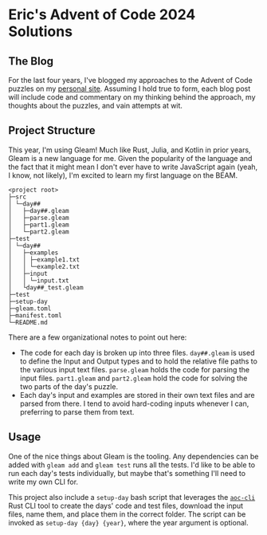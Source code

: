 # Eric's Advent of Code 2024 Solutions

## The Blog

For the last four years, I've blogged my approaches to the Advent of Code puzzles on my
[personal site](https://www.ericburden.work/blog/). Assuming I hold true to form, each 
blog post will include code and commentary on my thinking behind the approach, my thoughts
about the puzzles, and vain attempts at wit.

## Project Structure

This year, I'm using Gleam! Much like Rust, Julia, and Kotlin in prior years, Gleam is a
new language for me. Given the popularity of the language and the fact that it might
mean I don't ever have to write JavaScript again (yeah, I know, not likely), I'm 
excited to learn my first language on the BEAM.

```
<project root>
├─src
│ └─day##
│   ├─day##.gleam
│   ├─parse.gleam
│   ├─part1.gleam
│   └─part2.gleam
├─test
│ └─day##
│   ├─examples
│   │ ├─example1.txt
│   │ └─example2.txt
│   ├─input
│   │ └─input.txt
│   └day##_test.gleam
├─test
├─setup-day
├─gleam.toml
├─manifest.toml
└─README.md
```

There are a few organizational notes to point out here:

- The code for each day is broken up into three files. `day##.gleam` is used to define
  the Input and Output types and to hold the relative file paths to the various input
  text files. `parse.gleam` holds the code for parsing the input files. `part1.gleam`
  and `part2.gleam` hold the code for solving the two parts of the day's puzzle.
- Each day's input and examples are stored in their own text files and are parsed from
  there. I tend to avoid hard-coding inputs whenever I can, preferring to parse them
  from text.
  
## Usage
  
One of the nice things about Gleam is the tooling. Any dependencies can be added with
`gleam add` and `gleam test` runs all the tests. I'd like to be able to run each day's
tests individually, but maybe that's something I'll need to write my own CLI for.
 
This project also include a `setup-day` bash script that leverages the 
[`aoc-cli`](https://github.com/scarvalhojr/aoc-cli) Rust CLI tool to create
the days' code and test files, download the input files, name them, and
place them in the correct folder. The script can be invoked as 
`setup-day {day} {year}`, where the year argument is optional.

